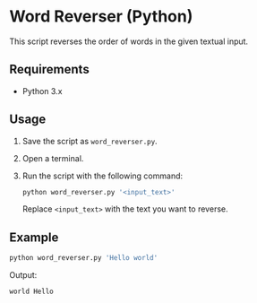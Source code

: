  # Word Reverser (Python)

This script reverses the order of words in the given textual input.

## Requirements

- Python 3.x

## Usage

1. Save the script as `word_reverser.py`.
2. Open a terminal.
3. Run the script with the following command:

	```bash
	python word_reverser.py '<input_text>'
	```

	Replace `<input_text>` with the text you want to reverse.

## Example

```bash
python word_reverser.py 'Hello world'
```

Output:
```
world Hello
```
